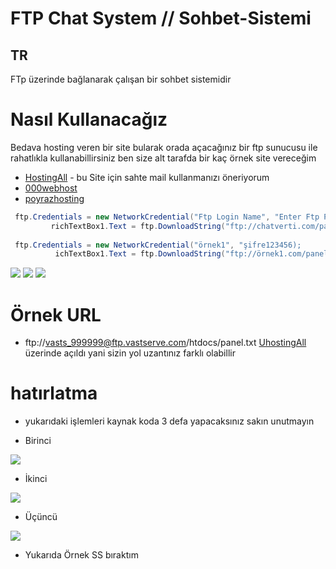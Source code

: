 # FTP Chat System // Sohbet-Sistemi

## TR
FTp üzerinde bağlanarak çalışan bir sohbet sistemidir 

# Nasıl Kullanacağız 

Bedava hosting veren bir site bularak orada açacağınız bir ftp sunucusu ile rahatlıkla kullanabillirsiniz ben size alt tarafda bir kaç örnek site vereceğim 

- [HostingAll](http://www.uhostall.com) -  bu Site için sahte mail kullanmanızı öneriyorum 
- [000webhost](https://tr.000webhost.com)
- [poyrazhosting](https://www.poyrazhosting.com.tr)

```C#
 ftp.Credentials = new NetworkCredential("Ftp Login Name", "Enter Ftp Password"); 
         richTextBox1.Text = ftp.DownloadString("ftp://chatverti.com/panel.txt");
         
 ftp.Credentials = new NetworkCredential("örnek1", "şifre123456); 
          ichTextBox1.Text = ftp.DownloadString("ftp://örnek1.com/panel.txt"); 

```
<img src="https://cdn.discordapp.com/attachments/556828295941980170/721351662395981895/unknown.png"/>  
<img src="https://cdn.discordapp.com/attachments/556828295941980170/721351718591528990/unknown.png"/>
<img src="https://cdn.discordapp.com/attachments/556828295941980170/721351790523711558/unknown.png"/>

# Örnek URL

- ftp://vasts_999999@ftp.vastserve.com/htdocs/panel.txt [UhostingAll](http://www.uhostall.com) üzerinde açıldı 
yani sizin yol uzantınız farklı olabillir 

# hatırlatma 
- yukarıdaki işlemleri kaynak koda 3 defa yapacaksınız sakın unutmayın 

- Birinci 

<img src="https://cdn.discordapp.com/attachments/556828295941980170/721353425358684183/unknown.png"/>  

- İkinci 

<img src="https://cdn.discordapp.com/attachments/556828295941980170/721353467393867796/unknown.png"/>

- Üçüncü

<img src="https://cdn.discordapp.com/attachments/556828295941980170/721353499861844018/unknown.png"/>

- Yukarıda Örnek SS bıraktım 
